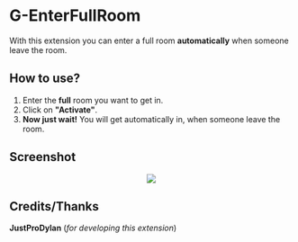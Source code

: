 # G-EnterFullRoom

With this extension you can enter a full room **automatically** when someone leave the room.

## How to use?
1.  Enter the **full** room you want to get in.
2.  Click on **"Activate"**.
3.  **Now just wait!**
You will get automatically in, when someone leave the room.

## Screenshot
<p align="center">
  <img src="https://i.imgur.com/Ynpub62.png" />
</p>

## Credits/Thanks
**JustProDylan** (*for developing this extension*)
